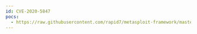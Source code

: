 ```yaml
---
id: CVE-2020-5847
pocs:
  - https://raw.githubusercontent.com/rapid7/metasploit-framework/master/modules/exploits/linux/http/unraid_auth_bypass_exec.rb
---
```

